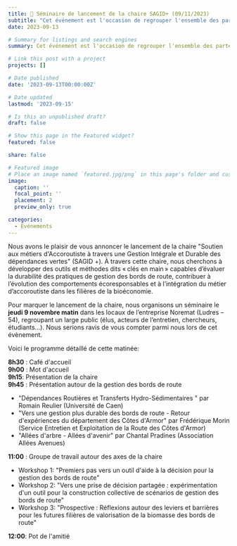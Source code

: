```yaml
---
title: 👋 Séminaire de lancement de la chaire SAGID+ (09/11/2023)
subtitle: "Cet événement est l'occasion de regrouper l'ensemble des partenaires et acteurs impliqués de près ou de loin par les travaux réalisés dans le cadre de la chaire"
date: 2023-09-13

# Summary for listings and search engines
summary: Cet événement est l'occasion de regrouper l'ensemble des partenaires et acteurs impliqués de près ou de loin par les travaux réalisés dans le cadre de la chaire.

# Link this post with a project
projects: []

# Date published
date: '2023-09-13T00:00:00Z'

# Date updated
lastmod: '2023-09-15'

# Is this an unpublished draft?
draft: false

# Show this page in the Featured widget?
featured: false

share: false

# Featured image
# Place an image named `featured.jpg/png` in this page's folder and customize its options here.
image:
  caption: ''
  focal_point: ''
  placement: 2
  preview_only: true

categories:
  - Événements
---
```


Nous avons le plaisir de vous annoncer le lancement de la chaire "Soutien aux métiers d'Accoroutiste à travers une Gestion Intégrale et Durable des dépendances vertes" (SAGID +). À travers cette chaire, nous cherchons à développer des outils et méthodes dits « clés en main » capables d’évaluer la durabilité des pratiques de gestion des bords de route, contribuer à l’évolution des comportements écoresponsables et à l’intégration du métier d’accoroutiste dans les filières de la bioéconomie. 

Pour marquer le lancement de la chaire, nous organisons un séminaire le **jeudi 9 novembre matin** dans les locaux de l’entreprise Noremat (Ludres – 54), regroupant un large public (élus, acteurs de l’entretien, chercheurs, étudiants…). Nous serions ravis de vous compter parmi nous lors de cet évènement. 

Voici le programme détaillé de cette matinée:

**8h30** : Café d'accueil <br>
**9h00** : Mot d'accueil <br>
**9h15**: Présentation de la chaire <br>
**9h45** : Présentation autour de la gestion des bords de route <br>

- "Dépendances Routières et Transferts Hydro-Sédimentaires " par Romain Reulier (Université de Caen) <br>
- "Vers une gestion plus durable des bords de route - Retour d'expériences du département des Côtes d'Armor" par Frédérique Morin (Service Entretien et Exploitation de la Route des Côtes d'Armor) <br>
- "Allées d'arbre - Allées d'avenir" par Chantal Pradines (Association Allées Avenues) <br>


**11:00** : Groupe de travail autour des axes de la chaire <br>


- Workshop 1: "Premiers pas vers un outil d'aide à la décision pour la gestion des bords de route" <br>
- Workshop 2: "Vers une prise de décision partagée : expérimentation d'un outil pour la construction collective de scénarios de gestion des bords de route" <br>
- Workshop 3: "Prospective : Réflexions autour des leviers et barrières pour les futures filières de valorisation de la biomasse des bords de route" <br>

**12:00**: Pot de l'amitié <br>